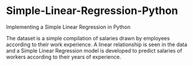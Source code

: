# Simple-Linear-Regression-Python
Implementing a Simple Linear Regression in Python

The dataset is a simple compilation of salaries drawn by employees according to their work experience. A linear relationship is seen in the data and a Simple Linear Regression model is developed to predict salaries of workers according to their years of experience.
